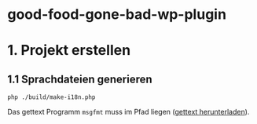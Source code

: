 # good-food-gone-bad-wp-plugin

# 1. Projekt erstellen

## 1.1 Sprachdateien generieren

```
php ./build/make-i18n.php
```

Das gettext Programm `msgfmt` muss im Pfad liegen ([gettext herunterladen](https://www.gnu.org/software/gettext/gettext.html)).